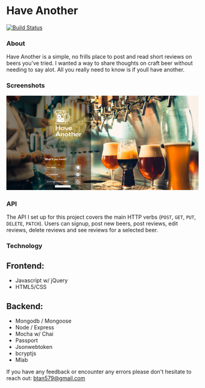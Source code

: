 # Have Another  
[![Build Status](https://travis-ci.org/Btan579/HaveAnother.svg?branch=master)](https://travis-ci.org/Btan579/HaveAnother)

### About

Have Another is a simple, no frills place to post and read short reviews on beers you've tried. I wanted a way to share thoughts on craft beer without needing to say alot. All you really need to know is if youll have another. 

### Screenshots

![Home](/have-another-github-screenshots/main-page.png)



### API

The API I set up for this project covers the main HTTP verbs (`POST`, `GET`, `PUT`, `DELETE`, `PATCH`).  Users can signup, post new beers, post reviews, edit reviews, delete reviews and see reviews for a selected beer.
### Technology

## Frontend:
+ Javascript w/ jQuery
+ HTML5/CSS

## Backend:
+ Mongodb / Mongoose
+ Node / Express
+ Mocha w/ Chai
+ Passport
+ Jsonwebtoken
+ bcryptjs
+ Mlab


If you have any feedback or encounter any errors please don't hesitate to reach out: btan579@gmail.com
